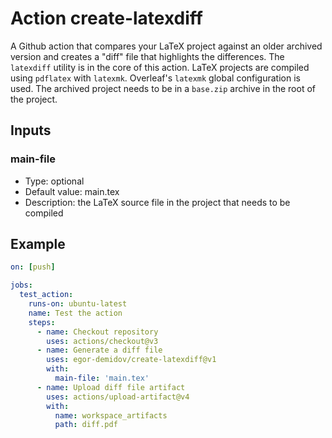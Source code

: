 # Action create-latexdiff

A Github action that compares your LaTeX project against an older archived version and creates a "diff" file that highlights the differences. The `latexdiff` utility is in the core of this action. LaTeX projects are compiled using `pdflatex` with `latexmk`. Overleaf's `latexmk` global configuration is used. The archived project needs to be in a `base.zip` archive in the root of the project.

## Inputs

### main-file

- Type: optional
- Default value: main.tex
- Description: the LaTeX source file in the project that needs to be compiled

## Example

```yaml
on: [push]

jobs:
  test_action:
    runs-on: ubuntu-latest
    name: Test the action
    steps:
      - name: Checkout repository
        uses: actions/checkout@v3
      - name: Generate a diff file
        uses: egor-demidov/create-latexdiff@v1
        with:
          main-file: 'main.tex'
      - name: Upload diff file artifact
        uses: actions/upload-artifact@v4
        with:
          name: workspace_artifacts
          path: diff.pdf
```
